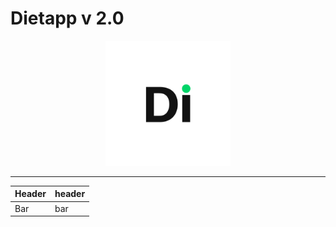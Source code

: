 # Dietapp v 2.0
<p align="center">
<img src="app/screenshots/Screen_0.png" width="200" height="200"/>
  </p>

---
<div align="center">

Header | header
------ | -----
Bar | bar

</div>
